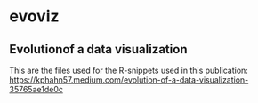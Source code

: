 # evoviz
## Evolutionof a data visualization
This are the files used for the R-snippets used in this publication:
https://kphahn57.medium.com/evolution-of-a-data-visualization-35765ae1de0c
